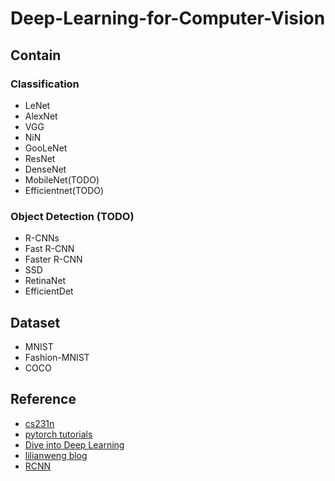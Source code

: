 # Deep-Learning-for-Computer-Vision
## Contain
### Classification
- LeNet
- AlexNet
- VGG
- NiN
- GooLeNet
- ResNet
- DenseNet
- MobileNet(TODO)
- Efficientnet(TODO)

### Object Detection (TODO)
- R-CNNs
- Fast R-CNN
- Faster R-CNN
- SSD
- RetinaNet
- EfficientDet

## Dataset
- MNIST
- Fashion-MNIST
- COCO

## Reference
- [cs231n](https://cs231n.github.io/convolutional-networks/)
- [pytorch tutorials](https://pytorch.org/tutorials/)
- [Dive into Deep Learning](https://d2l.ai/)
- [lilianweng blog](https://lilianweng.github.io/posts/2017-12-31-object-recognition-part-3/)
- [RCNN](https://medium.com/codex/implementing-r-cnn-object-detection-on-voc2012-with-pytorch-b05d3c623afe)